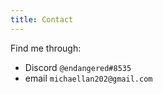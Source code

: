 ```yaml
---
title: Contact
---
```


Find me through:

- Discord `@endangered#8535`
- email `michaellan202@gmail.com`
